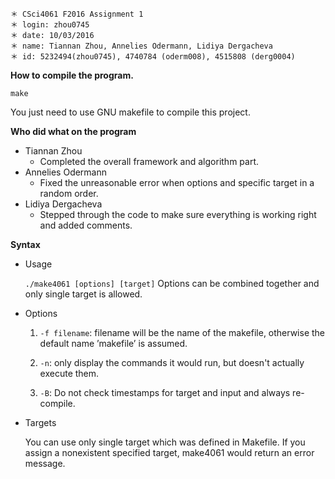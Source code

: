 ~~~
＊ CSci4061 F2016 Assignment 1
＊ login: zhou0745
＊ date: 10/03/2016
＊ name: Tiannan Zhou, Annelies Odermann, Lidiya Dergacheva
＊ id: 5232494(zhou0745), 4740784 (oderm008), 4515808 (derg0004)
~~~

**How to compile the program.**

~~~
make
~~~

You just need to use GNU makefile to compile this project.

**Who did what on the program**
* Tiannan Zhou
    * Completed the overall framework and algorithm part.
* Annelies Odermann
    * Fixed the unreasonable error when options and specific target in a random order.
* Lidiya Dergacheva
    * Stepped through the code to make sure everything is working right and added comments.

**Syntax**

* Usage

    `./make4061 [options] [target]` Options can be combined together and only single target is allowed.

* Options

    1. `-f filename`: filename will be the name of the makefile, otherwise the default name ’makefile’ is assumed.

    2. `-n`: only display the commands it would run, but doesn't actually execute them.

    3. `-B`: Do not check timestamps for target and input and always re-compile.

* Targets

    You can use only single target which was defined in Makefile. If you assign a nonexistent specified target, make4061 would return an error message.
